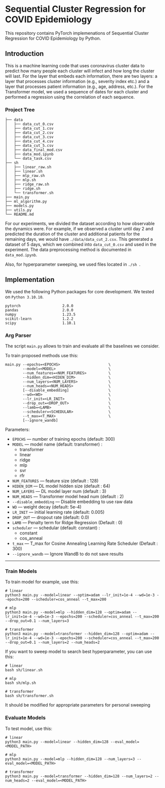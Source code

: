 # Sequential Cluster Regression for COVID Epidemiology

This repository contains PyTorch implemenations of Sequential Cluster Regression for COVID Epidemiology by Python.

## Introduction
This is a machine learning code that uses coronavirus cluster data to predict how many people each cluster will infect and how long the cluster will last. 
For the layer that embeds each information, there are two layers: a layer that processes cluster information (e.g., severity index etc.) and a layer that processes patient information (e.g., age, address, etc.).
For the Transformer model, we used a sequence of dates for each cluster and performed a regression using the correlation of each sequence.

### Project Tree
```
├── data
│   ├── data_cut_0.csv
│   ├── data_cut_1.csv
│   ├── data_cut_2.csv
│   ├── data_cut_3.csv
│   ├── data_cut_4.csv
│   ├── data_cut_5.csv
│   ├── data_final_mod.csv
│   ├── data_mod.ipynb
│   └── data_task.csv
├── sh
│   ├── linear_raw.sh
│   ├── linear.sh
│   ├── mlp_raw.sh
│   ├── mlp.sh
│   ├── ridge_raw.sh
│   ├── ridge.sh
│   └── transformer.sh
├── main.py
├── ml_algorithm.py
├── models.py
├── utils.py
└── README.md
```

For our experiments, we divided the dataset according to how observable the dynamics were. For example, if we observed a cluster until day 2 and predicted the duration of the cluster and additional patients for the remaining days, we would have ``` ./data/data_cut_2.csv ```. This generated a dataset of 5 days, which we combined into ``` data_cut_0.csv ``` and used in the experiment. The data preprocessing method is documented in ```data_mod.ipynb```.

Also, for hyperparameter sweeping, we used files located in ```./sh ```.

## Implementation

We used the following Python packages for core development. We tested on `Python 3.10.10`.
```
pytorch                   2.0.0
pandas                    2.0.0
numpy                     1.23.5
scikit-learn              1.2.2
scipy                     1.10.1
```

### Arg Parser

The script `main.py` allows to train and evaluate all the baselines we consider.

To train proposed methods use this:
```
main.py --epochs=<EPOCHS>                      \
        --model=<MODEL>                        \
        --num_features=<NUM_FEATURES>          \
        --hidden_dim=<HIDEN_DIM>               \
        --num_layers=<NUM_LAYERS>              \
        --num_heads=<NUM_HEADS>                \
        [--disable_embedding]                  \
        --wd=<WD>                              \
        --lr_init=<LR_INIT>                    \
        --drop_out=<DROP_OUT>                  \
        --lamb=<LAMB>                          \
        --scheduler=<SCHEDULAR>                \
        --t_max=<T_MAX>                        \
        [--ignore_wandb]
```
Parameters:
* ```EPOCHS``` &mdash; number of training epochs (default: 300)
* ```MODEL``` &mdash; model name (default: transformer) :
    - transformer
    - linear
    - ridge
    - mlp
    - svr
    - rfr
* ```NUM_FEATURES``` &mdash; feature size (default : 128)
* ```HIDEN_DIM``` &mdash; DL model hidden size (default : 64)
* ```NUM_LAYERS``` &mdash; DL model layer num (default : 3)
* ```NUM_HEADS``` &mdash; Transformer model head num (default : 2)
* ```--disable_embedding``` &mdash; Disable embedding to use raw data 
* ```WD``` &mdash; weight decay (default: 5e-4)
* ```LR_INIT``` &mdash; initial learning rate (default: 0.005)
* ```DROP_OUT``` &mdash; dropout rate (default: 0.0)
* ```LAMB``` &mdash; Penalty term for Ridge Regression (Default : 0)
* ```scheduler``` &mdash; schedular (default: constant) :
    - constant
    - cos_anneal
* ```t_max``` &mdash; T_max for Cosine Annealing Learning Rate Scheduler (Default : 300)
* ```--ignore_wandb``` &mdash; Ignore WandB to do not save results

----

### Train Models

To train model for example, use this:

```
# linear
python3 main.py --model=linear --optim=adam --lr_init=1e-4 --wd=1e-3 --epochs=200 --scheduler=cos_anneal --t_max=200 

# mlp
python3 main.py --model=mlp --hidden_dim=128 --optim=adam --lr_init=1e-4 --wd=1e-3 --epochs=200 --scheduler=cos_anneal --t_max=200 --drop_out=0.1 --num_layers=3

# transformer
python3 main.py --model=transformer --hidden_dim=128 --optim=adam --lr_init=1e-4 --wd=1e-3 --epochs=200 --scheduler=cos_anneal --t_max=200 --drop_out=0.1 --num_layers=2 --num_heads=2

```

If you want to sweep model to search best hyperparameter, you can use this:

```
# linear
bash sh/linear.sh

# mlp
bash sh/mlp.sh 

# transformer
bash sh/transformer.sh

```

It should be modified for appropriate parameters for personal sweeping

### Evaluate Models

To test model, use this:
```
# linear
python3 main.py --model=linear --hidden_dim=128 --eval_model=<MODEL_PATH>

# mlp
python3 main.py --model=mlp --hidden_dim=128 --num_layers=3 --eval_model=<MODEL_PATH>

# transformer
python3 main.py --model=transformer --hidden_dim=128 --num_layers=2 --num_heads=2 --eval_model=<MODEL_PATH>
```
